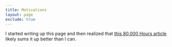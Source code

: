 ```yaml
---
title: Motivations
layout: page
exclude: true
---
```


<!--- TODO: hopefully done w rough draft, just look over -->

I started writing up this page  and then realized that [this 80,000
Hours
article](https://80000hours.org/articles/your-choice-of-problem-is-crucial/)
likely sums it up better than I can.


<!---
***Note***: *If you're going to read 1 page on this topic, I'd strongly
recommend reading [this
page](https://80000hours.org/articles/your-choice-of-problem-is-crucial/)
instead. It covers more bases and is a more thoughtful, detailed
resource. The below example uses a "cost-effectiveness" lens, whereas
the page linked above breaks things down into smaller components that
can influence cost-effectiveness: importance, neglectedness, and
tractability.*

I hope to correctly identify the cause areas that will be most
impactful to contribute to because I want to have a significant
positive impact on the world and believe that some approaches to
improving the world are much more impactful than others. For example,
the US government (the EPA) [is willing to spend $7.4 million (amount
from 2006) to save a
life](https://www.epa.gov/environmental-economics/mortality-risk-valuation).
Adjusting the 2006 number for inflation to the equivalent amount in
2021 yields a figure of about $9.9 million[^1].
[GiveWell](https://www.givewell.org/) estimates that the Against
Malaria Foundation (AMF) was [able to save a life for roughly $5,500
on average](https://www.givewell.org/charities/top-charities) in 2021.
The number the U.S. government is willing to spend is about 1,801
times the GiveWell estimate[^2]. Given that we have limited resources,
these differences in cost-effectiveness mean that some approaches to
helping others are much more impactful than others. For example, let's
take the [average annual wage in the U.S. from May
2021](https://www.bls.gov/oes/current/oes_nat.htm#00-0000): $58,260.
If someone earning this amount donated 10% of their income each year
for 35 years, this would yield $203,910 given to help others. If the
person gave it to AMF, they'd be able to save something on the order
of 37 lives (see [^2] on the accuracy and usage of cost-effectiveness
estimates and "number of lives saved"). If the person spent the money
in line with the US government's threshold value, then they'd have
saved 0.02 lives. It can be difficult when just looking at the numbers
to get a visceral sense of what this difference means. Further, this
doesn't account for the indirect effects of these additional people
being alive (since they were saved). Hopefully, this example
highlights how significantly cause areas can differ in impact and the
urgency of finding the ones that are most impactful.

---
[^1]: Based on [this calculator](https://www.bls.gov/data/inflation_calculator.htm), using June 2006 as the starting point and adjusting to June 2021.
[^2]: Note: the GiveWell estimate shouldn't be taken as a solid, exact amount, but instead as a useful way to get a rough, ballpark idea of the differences in cost-effectiveness between two programs. Quoting from [their site](https://www.givewell.org/how-we-work/our-criteria/cost-effectiveness/cost-effectiveness-models), "We view cost-effectiveness analyses as valuable for helping us identify large differences in the cost-effectiveness of organizations we're considering for a recommendation and to encourage staff to think through relevant issues related to charities' work. However, although we spend significant staff time on our cost-effectiveness analyses, we consider our cost-effectiveness numbers to be extremely rough." More info can be found [here](https://www.givewell.org/how-we-work/our-criteria/cost-effectiveness).

-->
